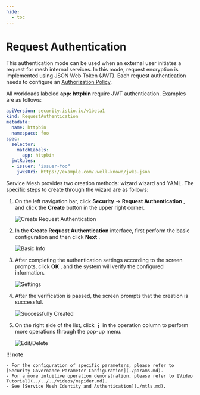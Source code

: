 ```yaml
---
hide:
  - toc
---
```


# Request Authentication

This authentication mode can be used when an external user initiates a request for mesh internal services. In this mode, request encryption is implemented using JSON Web Token (JWT).
Each request authentication needs to configure an [Authorization Policy](./authorize.md).

All workloads labeled __app: httpbin__ require JWT authentication. Examples are as follows:

```yaml
apiVersion: security.istio.io/v1beta1
kind: RequestAuthentication
metadata:
  name: httpbin
  namespace: foo
spec:
  selector:
    matchLabels:
      app: httpbin
  jwtRules:
  - issuer: "issuer-foo"
    jwksUri: https://example.com/.well-known/jwks.json
```

Service Mesh provides two creation methods: wizard wizard and YAML. The specific steps to create through the wizard are as follows:

1. On the left navigation bar, click __Security__ -> __Request Authentication__ , and click the __Create__ button in the upper right corner.

    ![Create Request Authentication](https://docs.daocloud.io/daocloud-docs-images/docs/en/docs/mspider/user-guide/images/request01.png)

2. In the __Create Request Authentication__ interface, first perform the basic configuration and then click __Next__ .

    ![Basic Info](https://docs.daocloud.io/daocloud-docs-images/docs/en/docs/mspider/user-guide/images/request02.png)

3. After completing the authentication settings according to the screen prompts, click __OK__ , and the system will verify the configured information.

    ![Settings](https://docs.daocloud.io/daocloud-docs-images/docs/en/docs/mspider/user-guide/images/request03.png)

4. After the verification is passed, the screen prompts that the creation is successful.

    ![Successfully Created](https://docs.daocloud.io/daocloud-docs-images/docs/en/docs/mspider/user-guide/images/request04.png)

5. On the right side of the list, click __⋮__ in the operation column to perform more operations through the pop-up menu.

    ![Edit/Delete](https://docs.daocloud.io/daocloud-docs-images/docs/en/docs/mspider/user-guide/images/request05.png)

!!! note

    - For the configuration of specific parameters, please refer to [Security Governance Parameter Configuration](./params.md).
    - For a more intuitive operation demonstration, please refer to [Video Tutorial](../../../videos/mspider.md).
    - See [Service Mesh Identity and Authentication](./mtls.md).
